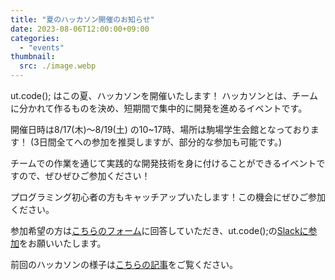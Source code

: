 ```yaml
---
title: "夏のハッカソン開催のお知らせ"
date: 2023-08-06T12:00:00+09:00
categories:
  - "events"
thumbnail:
  src: ./image.webp
---
```


ut.code(); はこの夏、ハッカソンを開催いたします！
ハッカソンとは、チームに分かれて作るものを決め、短期間で集中的に開発を進めるイベントです。

開催日時は8/17(木)～8/19(土) の10~17時、場所は駒場学生会館となっております！
(3日間全てへの参加を推奨しますが、部分的な参加も可能です。)

チームでの作業を通じて実践的な開発技術を身に付けることができるイベントですので、ぜひぜひご参加ください！

プログラミング初心者の方もキャッチアップいたします！この機会にぜひご参加ください。

参加希望の方は[こちらのフォーム](https://forms.gle/C2MufQXgWpfJ8hZD9)に回答していただき、ut.code();の[Slackに参加](/join)をお願いいたします。

前回のハッカソンの様子は[こちらの記事](/articles/2022/06-13_hackathon-202206)をご覧ください。
